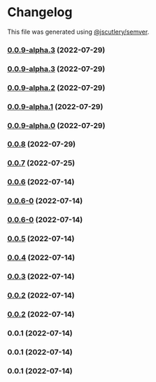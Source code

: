 # Changelog

This file was generated using [@jscutlery/semver](https://github.com/jscutlery/semver).

### [0.0.9-alpha.3](https://github.com/yurikrupnik/nx-go-playground/compare/users-users-client-e2e-0.0.9-alpha.2...users-users-client-e2e-0.0.9-alpha.3) (2022-07-29)

### [0.0.9-alpha.3](https://github.com/yurikrupnik/nx-go-playground/compare/users-users-client-e2e-0.0.9-alpha.2...users-users-client-e2e-0.0.9-alpha.3) (2022-07-29)

### [0.0.9-alpha.2](https://github.com/yurikrupnik/nx-go-playground/compare/users-users-client-e2e-0.0.9-alpha.1...users-users-client-e2e-0.0.9-alpha.2) (2022-07-29)

### [0.0.9-alpha.1](https://github.com/yurikrupnik/nx-go-playground/compare/users-users-client-e2e-0.0.9-alpha.0...users-users-client-e2e-0.0.9-alpha.1) (2022-07-29)

### [0.0.9-alpha.0](https://github.com/yurikrupnik/nx-go-playground/compare/users-users-client-e2e-0.0.8...users-users-client-e2e-0.0.9-alpha.0) (2022-07-29)

### [0.0.8](https://github.com/yurikrupnik/nx-go-playground/compare/users-users-client-e2e-0.0.7...users-users-client-e2e-0.0.8) (2022-07-29)

### [0.0.7](https://github.com/yurikrupnik/nx-go-playground/compare/users-users-client-e2e-0.0.6...users-users-client-e2e-0.0.7) (2022-07-25)

### [0.0.6](https://github.com/yurikrupnik/nx-go-playground/compare/users-users-client-e2e-0.0.6-0...users-users-client-e2e-0.0.6) (2022-07-14)

### [0.0.6-0](https://github.com/yurikrupnik/nx-go-playground/compare/users-users-client-e2e-0.0.6-0...users-users-client-e2e-0.0.6-0) (2022-07-14)

### [0.0.6-0](https://github.com/yurikrupnik/nx-go-playground/compare/users-users-client-e2e-0.0.5...users-users-client-e2e-0.0.6-0) (2022-07-14)

### [0.0.5](https://github.com/yurikrupnik/nx-go-playground/compare/users-users-client-e2e-0.0.4...users-users-client-e2e-0.0.5) (2022-07-14)

### [0.0.4](https://github.com/yurikrupnik/nx-go-playground/compare/users-users-client-e2e-0.0.3...users-users-client-e2e-0.0.4) (2022-07-14)

### [0.0.3](https://github.com/yurikrupnik/nx-go-playground/compare/users-users-client-e2e-0.0.2...users-users-client-e2e-0.0.3) (2022-07-14)

### [0.0.2](https://github.com/yurikrupnik/nx-go-playground/compare/users-users-client-e2e-0.0.1...users-users-client-e2e-0.0.2) (2022-07-14)

### [0.0.2](https://github.com/yurikrupnik/nx-go-playground/compare/users-users-client-e2e-0.0.1...users-users-client-e2e-0.0.2) (2022-07-14)

### 0.0.1 (2022-07-14)

### 0.0.1 (2022-07-14)

### 0.0.1 (2022-07-14)
